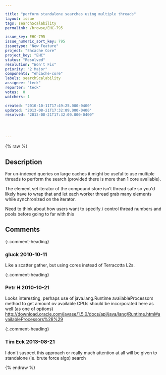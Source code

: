 ```yaml
---

title: "perform standalone searches using multiple threads"
layout: issue
tags: searchScalability
permalink: /browse/EHC-795

issue_key: EHC-795
issue_numeric_sort_key: 795
issuetype: "New Feature"
project: "Ehcache Core"
project_key: "EHC"
status: "Resolved"
resolution: "Won't Fix"
priority: "2 Major"
components: "ehcache-core"
labels: searchScalability
assignee: "teck"
reporter: "teck"
votes:  0
watchers: 1

created: "2010-10-11T17:49:25.000-0400"
updated: "2013-08-21T17:32:09.000-0400"
resolved: "2013-08-21T17:32:09.000-0400"




---
```


{% raw %}

## Description

<div markdown="1" class="description">

For un-indexed queries on large caches it might be useful to use multiple threads to perform the search (provided there is more than 1 core available). 

The element set iterator of the compound store isn't thread safe so you'd likely have to wrap that and let each worker thread grab many elements while synchronized on the iterator. 

Need to think about how users want to specify / control thread numbers and pools before going to far with this


</div>

## Comments


{:.comment-heading}
### **gluck** <span class="date">2010-10-11</span>

<div markdown="1" class="comment">

Like a scatter gather, but using cores instead of Terracotta L2s. 

</div>


{:.comment-heading}
### **Petr H** <span class="date">2010-10-21</span>

<div markdown="1" class="comment">

Looks interesting, perhaps use of java.lang.Runtime availableProcessors method to get amount ov available CPUs should be incorporated here as well (as one of options)
http://download.oracle.com/javase/1.5.0/docs/api/java/lang/Runtime.html#availableProcessors%28%29

</div>


{:.comment-heading}
### **Tim Eck** <span class="date">2013-08-21</span>

<div markdown="1" class="comment">

I don't suspect this approach or really much attention at all will be given to standalone (ie. brute force algo) search


</div>



{% endraw %}
